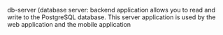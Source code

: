 db-server (database server:
  backend application allows you to read and write to the PostgreSQL database.
  This server application is used by the web application and the mobile application
